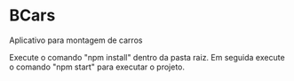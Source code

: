 # BCars
Aplicativo para montagem de carros

Execute o comando "npm install" dentro da pasta raiz. 
Em seguida execute o comando "npm start" para executar o projeto.
